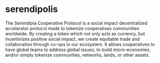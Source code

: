 # serendipolis
The Serendipia Cooperative Protocol is a social impact decentralized accelerator protocol made to tokenize cooperatives communities worldwide. By creating a token which not only acts as currency, but incentivizes positive social impact, we create equitable trade and collaboration through co-ops in our ecosystem. It allows cooperatives to have global teams to address global issues, to build micro-economies, and/or simply tokenize communities, networks, lands, or other assets. 

